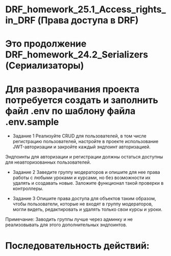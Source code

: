 # DRF_homework_25.1_Access_rights_in_DRF (Права доступа в DRF) 

# Это продолжение DRF_homework_24.2_Serializers (Сериализаторы)

# Для разворачивания проекта потребуется создать и заполнить файл .env  по шаблону файла .env.sample

* Задание 1
Реализуйте CRUD для пользователей, в том числе регистрацию пользователей,
настройте в проекте использование JWT-авторизации и закройте каждый эндпоинт авторизацией.

Эндпоинты для авторизации и регистрации должны остаться доступны для неавторизованных пользователей.

* Задание 2
Заведите группу модераторов и опишите для нее права работы с любыми уроками и курсами, но без возможности их удалять и создавать новые.
Заложите функционал такой проверки в контроллеры.

* Задание 3
Опишите права доступа для объектов таким образом, чтобы пользователи, которые не входят в группу модераторов, могли видеть,
редактировать и удалять только свои курсы и уроки.

Примечание:
Заводить группы лучше через админку и не реализовывать для этого дополнительных эндпоинтов.

# Последовательность действий:
